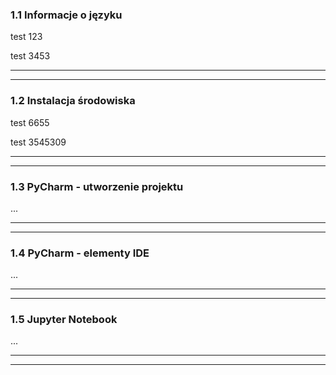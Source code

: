 ### 1.1 Informacje o języku
test 123

test 3453

---
---
### 1.2 Instalacja środowiska
test 6655

test 3545309

---
---
### 1.3 PyCharm - utworzenie projektu
...

---
---
### 1.4 PyCharm - elementy IDE
...

---
---
### 1.5 Jupyter Notebook
...

---
---
